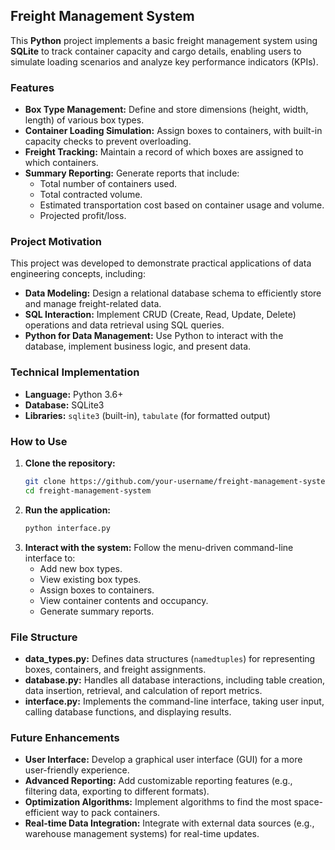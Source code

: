 ## Freight Management System

This **Python** project implements a basic freight management system using **SQLite** to track container capacity and cargo details, enabling users to simulate loading scenarios and analyze key performance indicators (KPIs).

### Features

* **Box Type Management:** Define and store dimensions (height, width, length) of various box types.
* **Container Loading Simulation:** Assign boxes to containers, with built-in capacity checks to prevent overloading.
* **Freight Tracking:** Maintain a record of which boxes are assigned to which containers.
* **Summary Reporting:** Generate reports that include:
    * Total number of containers used.
    * Total contracted volume.
    * Estimated transportation cost based on container usage and volume.
    * Projected profit/loss. 

### Project Motivation

This project was developed to demonstrate practical applications of data engineering concepts, including:

* **Data Modeling:** Design a relational database schema to efficiently store and manage freight-related data.
* **SQL Interaction:** Implement CRUD (Create, Read, Update, Delete) operations and data retrieval using SQL queries.
* **Python for Data Management:** Use Python to interact with the database, implement business logic, and present data. 

### Technical Implementation

* **Language:** Python 3.6+
* **Database:** SQLite3
* **Libraries:** `sqlite3` (built-in), `tabulate` (for formatted output)

### How to Use

1. **Clone the repository:**
   ```bash
   git clone https://github.com/your-username/freight-management-system.git 
   cd freight-management-system
   ```
2. **Run the application:** 
   ```bash
   python interface.py 
   ```
3. **Interact with the system:**  Follow the menu-driven command-line interface to:
   - Add new box types.
   - View existing box types.
   - Assign boxes to containers. 
   - View container contents and occupancy.
   - Generate summary reports.

### File Structure

* **data_types.py:**  Defines data structures (`namedtuples`) for representing boxes, containers, and freight assignments.
* **database.py:**  Handles all database interactions, including table creation, data insertion, retrieval, and calculation of report metrics. 
* **interface.py:** Implements the command-line interface, taking user input, calling database functions, and displaying results.

### Future Enhancements

* **User Interface:**  Develop a graphical user interface (GUI) for a more user-friendly experience.
* **Advanced Reporting:**  Add customizable reporting features (e.g., filtering data, exporting to different formats).
* **Optimization Algorithms:** Implement algorithms to find the most space-efficient way to pack containers.
* **Real-time Data Integration:**  Integrate with external data sources (e.g., warehouse management systems) for real-time updates. 
